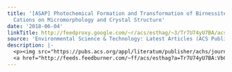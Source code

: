 ```yaml
---
title: '[ASAP] Photochemical Formation and Transformation of Birnessite: Effects of
  Cations on Micromorphology and Crystal Structure'
date: '2018-06-04'
linkTitle: http://feedproxy.google.com/~r/acs/esthag/~3/Tr7U74yU7BA/acs.est.7b06592
source: 'Environmental Science & Technology: Latest Articles (ACS Publications)'
description: |-
  <p><img src="https://pubs.acs.org/appl/literatum/publisher/achs/journals/content/esthag/0/esthag.ahead-of-print/acs.est.7b06592/20180601/images/medium/es-2017-065923_0006.gif" alt="TOC Graphic"/></p><div><cite>Environmental Science & Technology</cite></div><div>DOI: 10.1021/acs.est.7b06592</div><div class="feedflare">
  <a href="http://feeds.feedburner.com/~ff/acs/esthag?a=Tr7U74yU7BA:VbCRN54W7a4:yIl2AUoC8zA"><img src="http://feeds.feedburner.com/~ff/acs/esthag?d=yIl2AUoC8zA" border="0"></img></a>
---
```

